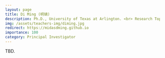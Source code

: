 ```yaml
---
layout: page
title: Di Ming (明镝)
description: Ph.D., University of Texas at Arlington. <br> Research Topic&#58; Machine Learning, Optimization, Trustworthy AI, AI Security, Explainable AI.
img: /assets/teachers-img/diming.jpg
redirect: https://midasdming.github.io
importance: 100
category: Principal Investigator
---
```


TBD.
